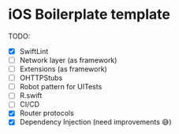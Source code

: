 # iOS Boilerplate template

TODO:
- [x] SwiftLint
- [ ] Network layer (as framework)
- [ ] Extensions (as framework)
- [ ] OHTTPStubs
- [ ] Robot pattern for UITests
- [ ] R.swift
- [ ] CI/CD
- [x] Router protocols
- [x] Dependency Injection (need improvements 😅)
